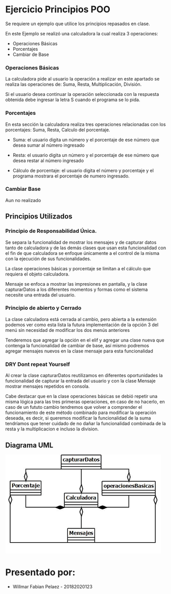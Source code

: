 # Ejercicio Principios POO

Se requiere un ejemplo que utilice los principios repasados en clase.

En este Ejemplo se realizó una calculadora la cual realiza 3 operaciones:

* Operaciones Básicas
* Porcentajes
* Cambiar de Base

### Operaciones Básicas

La calculadora pide al usuario la operación a realizar en este apartado se realiza las operaciones de: Suma, Resta, Multiplicación, División. 

Si el usuario desea continuar la operación seleccionada con la respuesta obtenida debe ingresar la letra S cuando el programa se lo pida.

### Porcentajes

En esta sección la calculadora realiza tres operaciones relacionadas con los porcentajes: Suma, Resta, Calculo del porcentaje.

* Suma: el usuario digita un número y el porcentaje de ese número que desea sumar al número ingresado

* Resta: el usuario digita un número y el porcentaje de ese número que desea restar al número ingresado

* Cálculo de porcentaje: el usuario digita el número y porcentaje y el programa mostrara el porcentaje de numero ingresado.

### Cambiar Base

Aun no realizado

## Principios Utilizados

### Principio de Responsabilidad Única.

Se separa la funcionalidad de mostrar los mensajes y de capturar datos tanto de calculadora y de las demás clases que usan esta funcionalidad con el fin de que calculadora se enfoque únicamente a el control de la misma con la ejecución de sus funcionalidades.

La clase operaciones básicas y porcentaje se limitan a el cálculo que requiera el objeto calculadora.

Mensaje se enfoca a mostrar las impresiones en pantalla, y la clase capturarDatos a los diferentes momentos y formas como el sistema necesite una entrada del usuario.

### Principio de abierto y Cerrado

La clase calculadora está cerrada al cambio, pero abierta a la extensión podemos ver como esta lista la futura implementación de la opción 3 del menú sin necesidad de modificar los dos menús anteriores

Tenderemos que agregar la opción en el elif y agregar una clase nueva que contenga la funcionalidad de cambiar de base, así mismo podremos agregar mensajes nuevos en la clase mensaje para esta funcionalidad

### DRY Dont repeat Yourself

Al crear la clase capturarDatos reutilizamos en diferentes oportunidades la funcionalidad de capturar la entrada del usuario y con la clase Mensaje mostrar mensajes repetidos en consola.

Cabe destacar que en la clase operaciones básicas se debió repetir una misma lógica para las tres primeras operaciones, en caso de no hacerlo, en caso de un fututo cambio tendremos que volver a comprender el funcionamiento de este método combinado para modificar la operación deseada, es decir, si queremos modificar la funcionalidad de la suma tendríamos que tener cuidado de no dañar la funcionalidad combinada de la resta y la multiplicacion e incluso la division.

## Diagrama UML

![image info](./pictures/Diagrama1.png)

# Presentado por:

* Willmar Fabian Pelaez - 20182020123

